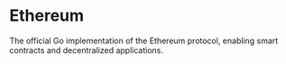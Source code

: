 # Ethereum
The official Go implementation of the Ethereum protocol, enabling smart contracts and decentralized applications.
